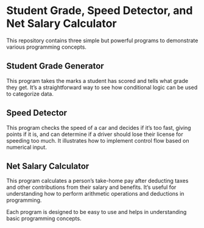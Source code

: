 # Student Grade, Speed Detector, and Net Salary Calculator

This repository contains three simple but powerful programs to demonstrate various programming concepts.

## **Student Grade Generator**
This program takes the marks a student has scored and tells what grade they get. It’s a straightforward way to see how conditional logic can be used to categorize data.

## **Speed Detector**
This program checks the speed of a car and decides if it’s too fast, giving points if it is, and can determine if a driver should lose their license for speeding too much. It illustrates how to implement control flow based on numerical input.

## **Net Salary Calculator**
This program calculates a person’s take-home pay after deducting taxes and other contributions from their salary and benefits. It’s useful for understanding how to perform arithmetic operations and deductions in programming.

Each program is designed to be easy to use and helps in understanding basic programming concepts.
